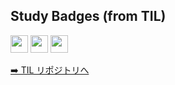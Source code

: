 ## Study Badges (from TIL)
<p>
  <img src="https://img.shields.io/endpoint?url=https%3A%2F%2Fraw.githubusercontent.com%2Fpoposann0746%2Ftil%2Fmain%2Fbadges%2Fdaily.json&style=for-the-badge" height="28">
  <img src="https://img.shields.io/endpoint?url=https%3A%2F%2Fraw.githubusercontent.com%2Fpoposann0746%2Ftil%2Fmain%2Fbadges%2Fweekly.json&style=for-the-badge" height="28">
  <img src="https://img.shields.io/endpoint?url=https%3A%2F%2Fraw.githubusercontent.com%2Fpoposann0746%2Ftil%2Fmain%2Fbadges%2Fstreak.json&style=for-the-badge" height="28">
</p>

[➡️ TIL リポジトリへ](https://github.com/poposann0746/til)
